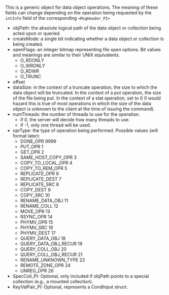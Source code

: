 This is a generic object for data object operations. The meaning of these fields can change depending on the operation being requested by the `intInfo` field of the corresponding `<MsgHeader_PI>`

- objPath: the absolute logical path of the data object or collection being acted upon or queried. 
- createMode: a single bit indicating whether a data object or collection is being created.
- openFlags: an integer bitmap representing file open options. Bit values and meanings are similar to their UNIX equivalents.
	- O_RDONLY
	- O_WRONLY
	- O_RDWR
	- O_TRUNC
- offset
- dataSize: in the context of a truncate operation, the size to which the data object will be truncated. In the context of a put operation, the size of the file being put. In the context of a stat operation, set to 0 (I would hazard this is true of most operations in which the size of the data object is unknown to the client at the time of issuing the command).
- numThreads: the number of threads to use for the operation. 
	- if 0, the server will decide how many threads to use.
	- if -1, only one thread will be used.
- oprType: the type of operation being performed.  Possible values (will format later):
	- DONE_OPR                9999
	- PUT_OPR                 1
	- GET_OPR                 2
	- SAME_HOST_COPY_OPR      3
	- COPY_TO_LOCAL_OPR       4
	- COPY_TO_REM_OPR         5
	- REPLICATE_OPR           6
	- REPLICATE_DEST          7
	- REPLICATE_SRC           8
	- COPY_DEST               9
	- COPY_SRC                10
	- RENAME_DATA_OBJ         11
	- RENAME_COLL             12
	- MOVE_OPR                13
	- RSYNC_OPR               14
	- PHYMV_OPR               15
	- PHYMV_SRC               16
	- PHYMV_DEST              17
	- QUERY_DATA_OBJ          18
	- QUERY_DATA_OBJ_RECUR    19
	- QUERY_COLL_OBJ          20
	- QUERY_COLL_OBJ_RECUR    21
	- RENAME_UNKNOWN_TYPE     22
	- REMOTE_ZONE_OPR         24
	- UNREG_OPR               26
 - SpecColl_PI: Optional, only included if objPath points to a special collection (e.g., a mounted collection).
 -  KeyValPair_PI: Optional, represents a CondInput struct.
